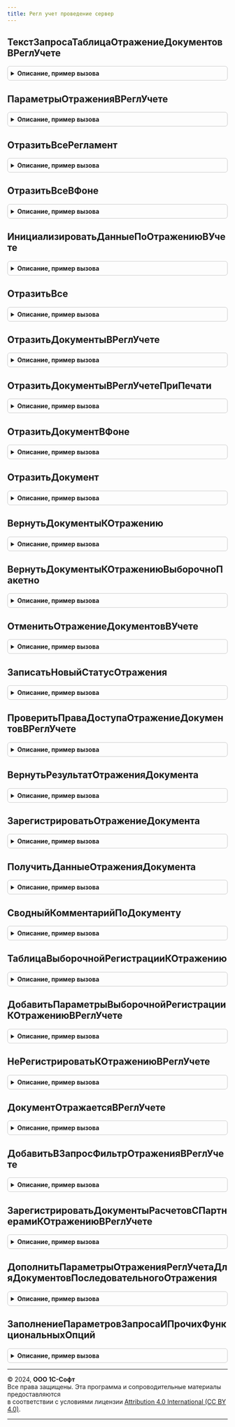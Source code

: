 ```yaml
---
title: Регл учет проведение сервер
---
```



## ТекстЗапросаТаблицаОтражениеДокументовВРеглУчете
<details style="margin: 1em 0; padding: 0.5em; border: 1px solid #ccc; border-radius: 6px;">

<summary style="font-weight: bold; cursor: pointer;">Описание, пример вызова</summary>

```bsl

// Регистрирует документ для проведения в регл учете общим порядком: датой документа и по организации документа.
//
Функция ТекстЗапросаТаблицаОтражениеДокументовВРеглУчете(Запрос, ТекстыЗапроса, Регистры) Экспорт
```

Пример вызова
```bsl
Результат = РеглУчетПроведениеСервер.ТекстЗапросаТаблицаОтражениеДокументовВРеглУчете(Запрос, ТекстыЗапроса, Регистры) 
```
</details>

## ПараметрыОтраженияВРеглУчете
<details style="margin: 1em 0; padding: 0.5em; border: 1px solid #ccc; border-radius: 6px;">

<summary style="font-weight: bold; cursor: pointer;">Описание, пример вызова</summary>

```bsl

// Возвращает параметры отражения в регламентированном учете
//
// Возвращаемое значение:
// 	Структура - Параметры отражения:
// 		* Документы - ДокументСсылка, Массив Из ДокументСсылка - Отбор по конкретным документам. Если Неопределено, то все.
// 		* Организации - СправочникСсылка.Организации, Массив Из СправочникСсылка.Организации - Отбор по организациям. Если Неопределено, то все.
// 		* ПериодРасчета - Дата - Отбор документов к отражению по дате. Если Неопределено, то все.
// 		* ДатаЗапрета - Дата - Дата запрета изменения данных. Если Неопределено, то разрешено изменять все.
// 		* НеотраженныеДокументы - Массив Из ДокументСсылка - Документы, которые не должны быть отражены и документы с ошибками отражения.
// 		* ПакетноеОтражение - Булево - Признак пакетного отражения
// 		* ВременныеТаблицыПереданы - Булево - Признак передачи временных таблиц из вызывающего метода
// 		* СообщатьОбОшибках - Булево - Признак необходимости сообщений об ошибках
// 		* ДетализацияПроводок - Булево - Признак детализации проводок
// 		* ПрогнозныеПараметры - см. ПрогнозныеПараметрыОтраженияВРеглУчете.
// 		* МинимальныйРазмерПорции - Число - Количество формируемых проводок, начиная с которого отражение выполняется в несколько потоков, если возможно.
// 		* КоличествоПотоков - Число - Количество сеансов отражения документов, выполняющихся одновременно.
// 		* КоличествоПопыток - Число - Количество попыток обработки одной порции документов.
// 		* ИспользованиеТекущихИтогов - Булево - Сохраняет состояние использования текущих итогов в регистрах бухгалтерии перед отражением в многопоточном режиме.
// 		* МаксимальныйПериодИтогов - Дата - Сохраняет максимальный хранимый период итогов в регистрах бухгалтерии перед отражением в многопоточном режиме.
// 		* МинимальныйПериодИтогов - Дата - Сохраняет минимальный хранимый период итогов в регистрах бухгалтерии перед отражением в многопоточном режиме.
// 		* ВосстановитьСостояниеИтогов - Булево - Сохраняет необходимость восстановления состояния итогов регистров бухгалтерии после отражения в многопоточном режиме.
//
Функция ПараметрыОтраженияВРеглУчете() Экспорт
```

Пример вызова
```bsl
Результат = РеглУчетПроведениеСервер.ПараметрыОтраженияВРеглУчете() 
```
</details>

## ОтразитьВсеРегламент
<details style="margin: 1em 0; padding: 0.5em; border: 1px solid #ccc; border-radius: 6px;">

<summary style="font-weight: bold; cursor: pointer;">Описание, пример вызова</summary>

```bsl

// Метод для вызова из регламентного задания отражения в регл. учете
Процедура ОтразитьВсеРегламент() Экспорт
```

Пример вызова
```bsl
РеглУчетПроведениеСервер.ОтразитьВсеРегламент() 
```
</details>

## ОтразитьВсеВФоне
<details style="margin: 1em 0; padding: 0.5em; border: 1px solid #ccc; border-radius: 6px;">

<summary style="font-weight: bold; cursor: pointer;">Описание, пример вызова</summary>

```bsl

// Метод для вызова в фоне отражения в регл. учете
//
// Параметры:
//  ПараметрыОтражения - см. ПараметрыОтраженияВРеглУчете
//  АдресХранилища - Строка - адрес хранилища для помещения информации о результатах отражения
//
Процедура ОтразитьВсеВФоне(ПараметрыОтражения, АдресХранилища) Экспорт
```

Пример вызова
```bsl
РеглУчетПроведениеСервер.ОтразитьВсеВФоне(ПараметрыОтражения, АдресХранилища) 
```
</details>

## ИнициализироватьДанныеПоОтражениюВУчете
<details style="margin: 1em 0; padding: 0.5em; border: 1px solid #ccc; border-radius: 6px;">

<summary style="font-weight: bold; cursor: pointer;">Описание, пример вызова</summary>

```bsl

// Метод инициализирует дополнительную информацию по отражению документов в регл. учете (сколько отражено, количество ошибок).
//
//	Возвращаемое значение:
//		Структура - содержит результирующие данные по количеству отраженных документов в регламентированном учете:
//			* Отражено - Число - количество отраженных в учете документов.
//			* НеУказаныСчетаУчета - Число - количество документов, которые не были отражены в результате ненастроенных счетов учета.
//			* ОшибкиПриОтражении - Число - количество документов, которые не были отражены в результате прочих ошибок при отражении.
//			* ОписанияПроблем - Соответствие:
//				** Ключ - ДокументСсылка - отражаемый в учете документ
//				** Значение - Строка - описание проблемы отражения в учете
//
Функция ИнициализироватьДанныеПоОтражениюВУчете() Экспорт
```

Пример вызова
```bsl
Результат = РеглУчетПроведениеСервер.ИнициализироватьДанныеПоОтражениюВУчете() 
```
</details>

## ОтразитьВсе
<details style="margin: 1em 0; padding: 0.5em; border: 1px solid #ccc; border-radius: 6px;">

<summary style="font-weight: bold; cursor: pointer;">Описание, пример вызова</summary>

```bsl

// Формирует движения по регистру Хозрасчетный для всех документов, помеченных к отражению в регламентированном учете.
//
// Параметры:
//  ПараметрыОтражения - см. ПараметрыОтраженияВРеглУчете
//  ДанныеПоОтражениюВУчете - см. ИнициализироватьДанныеПоОтражениюВУчете
//
Процедура ОтразитьВсе(ПараметрыОтражения, ДанныеПоОтражениюВУчете = Неопределено) Экспорт
```

Пример вызова
```bsl
РеглУчетПроведениеСервер.ОтразитьВсе(ПараметрыОтражения, ДанныеПоОтражениюВУчете);
```
</details>

## ОтразитьДокументыВРеглУчете
<details style="margin: 1em 0; padding: 0.5em; border: 1px solid #ccc; border-radius: 6px;">

<summary style="font-weight: bold; cursor: pointer;">Описание, пример вызова</summary>

```bsl

// Формирует движения по регистру Хозрасчетный для указанных документов
//
// Параметры:
//    МассивДокументов - Массив - Документы
//    ВыполнитьПересчеты - Булево - Признак, что перед отражением документа необходимо выполнить отражение в учете НДС и
//                                  распределение взаиморасчетов.
//
// Возвращаемое значение:
//    Массив - Документы, которые не удалось отразить в регл. учете.
//
Функция ОтразитьДокументыВРеглУчете(МассивДокументов, ВыполнитьПересчеты = Ложь) Экспорт
```

Пример вызова
```bsl
Результат = РеглУчетПроведениеСервер.ОтразитьДокументыВРеглУчете(МассивДокументов, ВыполнитьПересчеты);
```
</details>

## ОтразитьДокументыВРеглУчетеПриПечати
<details style="margin: 1em 0; padding: 0.5em; border: 1px solid #ccc; border-radius: 6px;">

<summary style="font-weight: bold; cursor: pointer;">Описание, пример вызова</summary>

```bsl

// Формирует движения по регистру Хозрасчетный для указанных документов
//
// Параметры:
//    МассивДокументов - Массив - Документы.
//
// Возвращаемое значение:
//    Массив - Документы, которые не удалось отразить в регл. учете.
//
Функция ОтразитьДокументыВРеглУчетеПриПечати(МассивДокументов) Экспорт
```

Пример вызова
```bsl
Результат = РеглУчетПроведениеСервер.ОтразитьДокументыВРеглУчетеПриПечати(МассивДокументов) 
```
</details>

## ОтразитьДокументВФоне
<details style="margin: 1em 0; padding: 0.5em; border: 1px solid #ccc; border-radius: 6px;">

<summary style="font-weight: bold; cursor: pointer;">Описание, пример вызова</summary>

```bsl

// Формирует движения по регистру Хозрасчетный для указанного документа. Аналог "ОтразитьДокумент", вызываемый для
// фоновых операций.
//
// Параметры:
// 	ПараметрыОтражения - Структура - Параметры отражения:
// 		*РеквизитыДокумента - Структура - реквизиты документа:
// 			** Ссылка - ДокументСсылка - ссылка на документ
// 			** Дата - Дата - Дата документа
// 			** Организация - СправочникСсылка.Организации - Организация документа
//		* ВыполнитьПересчеты - Булево - Если истина, запускает актуализацию взаиморасчетов с партнерами
//		* ОтборПоОрганизациям - СправочникСсылка.Организации, Массив Из СправочникСсылка.Организации
//		* ВременныеТаблицыПереданы - Булево - Признак, что документ отражается при проведении
// 			и для него не надо выполнять стандартное заполнение временных таблиц
//		* ДетализацияПроводок - Булево - признак дополнительной детализации проводок по Кт 20-го счета.
// 	АдресРезультата - Строка - Адрес временного хранилища для помещения результата.
//
Процедура ОтразитьДокументВФоне(ПараметрыОтражения, АдресРезультата) Экспорт
```

Пример вызова
```bsl
РеглУчетПроведениеСервер.ОтразитьДокументВФоне(ПараметрыОтражения, АдресРезультата) 
```
</details>

## ОтразитьДокумент
<details style="margin: 1em 0; padding: 0.5em; border: 1px solid #ccc; border-radius: 6px;">

<summary style="font-weight: bold; cursor: pointer;">Описание, пример вызова</summary>

```bsl

// Формирует движения по регистру Хозрасчетный для указанного документа.
//
// Параметры:
// 	РеквизитыДокумента - Структура - реквизиты документа:
// 		* Ссылка - ДокументСсылка - ссылка на документ
// 		* Дата - Дата - Дата документа
// 		* Организация - СправочникСсылка.Организации - Организация документа
// 	МенеджерВременныхТаблиц - МенеджерВременныхТаблиц - Поставляемый внешний менеджер временных таблиц.
// 	ПараметрыОтражения - Структура - Параметры отражения:
// 		* ВыполнитьПересчеты - Булево - Признак необходимости выполнить пересчеты, запускает актуализацию взаиморасчетов с партнерами
//		* ОтборПоОрганизациям - СправочникСсылка.Организации, Массив Из СправочникСсылка.Организации
//		* ВременныеТаблицыПереданы - Булево - Признак, что документ отражается при проведении
// 			и для него не надо выполнять стандартное заполнение временных таблиц
//		* ДетализацияПроводок - Булево - признак дополнительной детализации проводок по Кт 20-го счета.
//
// Возвращаемое значение:
//    ПеречислениеСсылка.СтатусыОтраженияДокументовВРеглУчете - Статус отражения документа в учете.
//
Функция ОтразитьДокумент(РеквизитыДокумента, МенеджерВременныхТаблиц = Неопределено, ПараметрыОтражения = Неопределено) Экспорт
```

Пример вызова
```bsl
Результат = РеглУчетПроведениеСервер.ОтразитьДокумент(РеквизитыДокумента, МенеджерВременныхТаблиц, ПараметрыОтражения);
```
</details>

## ВернутьДокументыКОтражению
<details style="margin: 1em 0; padding: 0.5em; border: 1px solid #ccc; border-radius: 6px;">

<summary style="font-weight: bold; cursor: pointer;">Описание, пример вызова</summary>

```bsl

// Возвращает документы к отражению в регл. учете
//
// Параметры:
// 	ДокументыКОтражению -   ТаблицаЗначений,
// 							МенеджерВременныхТаблиц - Таблица документов, которые надо вернуть к отражению,
// 													  или менеджер временных таблиц имеющий таблицу ДокументыКОтражению
// 													  Таблица должна иметь колонки Документ, Организация, ДатаОтражения.
// 	КоличествоОбработанных - Число - В данном параметр устанавливается количество возвращенных к отражению документов.
// 									 Параметр не является обязательным.
//
Процедура ВернутьДокументыКОтражению(ДокументыКОтражению, КоличествоОбработанных = Неопределено) Экспорт
```

Пример вызова
```bsl
РеглУчетПроведениеСервер.ВернутьДокументыКОтражению(ДокументыКОтражению, КоличествоОбработанных);
```
</details>

## ВернутьДокументыКОтражениюВыборочноПакетно
<details style="margin: 1em 0; padding: 0.5em; border: 1px solid #ccc; border-radius: 6px;">

<summary style="font-weight: bold; cursor: pointer;">Описание, пример вызова</summary>

```bsl

// Записывает движения по регистру ОтражениеДокументаВРеглУчете, выполняет очистку неактуальных записей в Хозрасчетный.
// Вызывается из оффлайновых общих модулей НДС.
//
// Параметры:
// 	МенеджерВременныхТаблиц - МенеджерВременныхТаблиц - менеджер временных таблиц, имеющий таблицы
// 		ТаблицаТекущейРегистрации и ТаблицаВыборочнойРегистрации.
// 		Таблицы должны иметь колонки Документ, Организация, ДатаОтражения.
//
// 	КоличествоОбработанных - Число - В данном параметр устанавливается количество возвращенных к отражению документов.
// 									 Параметр не является обязательным.
//
Процедура ВернутьДокументыКОтражениюВыборочноПакетно(МенеджерВременныхТаблиц, КоличествоОбработанных = Неопределено) Экспорт
```

Пример вызова
```bsl
РеглУчетПроведениеСервер.ВернутьДокументыКОтражениюВыборочноПакетно(МенеджерВременныхТаблиц, КоличествоОбработанных);
```
</details>

## ОтменитьОтражениеДокументовВУчете
<details style="margin: 1em 0; padding: 0.5em; border: 1px solid #ccc; border-radius: 6px;">

<summary style="font-weight: bold; cursor: pointer;">Описание, пример вызова</summary>

```bsl

// Отменяет отражение документов в учете.
//
// Параметры:
//  МассивДокументов - Массив из ДокументСсылка - Массив документов;
//  Отказ - Булево - признак ошибки при записи данных об отмене отражения.
//
Процедура ОтменитьОтражениеДокументовВУчете(МассивДокументов, Отказ = Ложь) Экспорт
```

Пример вызова
```bsl
РеглУчетПроведениеСервер.ОтменитьОтражениеДокументовВУчете(МассивДокументов, Отказ);
```
</details>

## ЗаписатьНовыйСтатусОтражения
<details style="margin: 1em 0; padding: 0.5em; border: 1px solid #ccc; border-radius: 6px;">

<summary style="font-weight: bold; cursor: pointer;">Описание, пример вызова</summary>

```bsl

// Записывает новый статус отражения в учете.
//
// Параметры:
//  МассивДокументов - Массив из ДокументСсылка - Массив документов.
//  НовыйСтатусОтражения - ПеречислениеСсылка.СтатусыОтраженияДокументовВРеглУчете - Новый статус отражения.
//  СтарыеСтатусыОтражения - Массив из ПеречислениеСсылка.СтатусыОтраженияДокументовВРеглУчете - Старые статусы отражения.
//
//	Возвращаемое значение:
//		Булево - признак успешности записи нового статуса отражения.
//
Функция ЗаписатьНовыйСтатусОтражения(МассивДокументов, НовыйСтатусОтражения, СтарыеСтатусыОтражения) Экспорт
```

Пример вызова
```bsl
Результат = РеглУчетПроведениеСервер.ЗаписатьНовыйСтатусОтражения(МассивДокументов, НовыйСтатусОтражения, СтарыеСтатусыОтражения) 
```
</details>

## ПроверитьПраваДоступаОтражениеДокументовВРеглУчете
<details style="margin: 1em 0; padding: 0.5em; border: 1px solid #ccc; border-radius: 6px;">

<summary style="font-weight: bold; cursor: pointer;">Описание, пример вызова</summary>

```bsl

// Проверяет переданные документы на факт отражения ОтразитьДокументов регл. учете при наличии прав на формирование проводок.
//
// Параметры:
//    МассивДокументов - Массив - Документы.
//
// Возвращаемое значение:
//    Массив - Документы, которые не отражены в регл. учете.
//
Функция ПроверитьПраваДоступаОтражениеДокументовВРеглУчете(МассивДокументов) Экспорт
```

Пример вызова
```bsl
Результат = РеглУчетПроведениеСервер.ПроверитьПраваДоступаОтражениеДокументовВРеглУчете(МассивДокументов) 
```
</details>

## ВернутьРезультатОтраженияДокумента
<details style="margin: 1em 0; padding: 0.5em; border: 1px solid #ccc; border-radius: 6px;">

<summary style="font-weight: bold; cursor: pointer;">Описание, пример вызова</summary>

```bsl

// Получает результат отражения в регл. учете. Результат помещается во временное хранилище.
//
// Параметры:
//		ПараметрыОтражения - Структура - параметров отражения, где:
//			* Ссылка - ДокументСсылка - документ, для которого надо получить таблицу проводок;
//			* Дата - дата документа;
//			* Организация - ОрганизацияСсылка - организация, по которой получается таблица проводок;
//			* ВыполнитьПересчеты - булево, флажок о том, необходимо ли перед формированием проводок выполнять оффлайновые пересчеты по документу
//			* ДетализацияПроводок - Булево - признак дополнительной детализации проводок по Кт 20-го счета
// 		АдресРезультата - Строка - Адрес временного хранилища для помещения результата.
//
Процедура ВернутьРезультатОтраженияДокумента(ПараметрыОтражения, АдресРезультата) Экспорт
```

Пример вызова
```bsl
РеглУчетПроведениеСервер.ВернутьРезультатОтраженияДокумента(ПараметрыОтражения, АдресРезультата) 
```
</details>

## ЗарегистрироватьОтражениеДокумента
<details style="margin: 1em 0; padding: 0.5em; border: 1px solid #ccc; border-radius: 6px;">

<summary style="font-weight: bold; cursor: pointer;">Описание, пример вызова</summary>

```bsl

// Записывает статус отражения документа в регистре сведений "ОтражениеДокументовВРеглУчете" как ОтраженоВУчетеВручную.
//
//	Параметры:
//		Документ - ДокументСсылка - ссылка на документ, для которого должен быть записан статус ручного отражения. Если ссылка - пустая, записи не происходит.
//		СтатусОтражения - ПеречислениеСсылка.СтатусыОтраженияДокументовВРеглУчете - статус, который будет установлен после выполнения процедуры.
//		Комментарий - строка - дополнительные сведения о ручном отражении документа.
//		ТаблицаОтражения - Таблица значений - если документ ранее не был отражен, выполняет отражение документа по этой таблице. Таблица значений с колонками:
//			* Период - дата отражения,
//			* Регистратор - отражаемый документ,
//			* Организация - организация по которой происходит отражение.
//
Процедура ЗарегистрироватьОтражениеДокумента(Документ, СтатусОтражения, Комментарий = Неопределено, ТаблицаОтражения = Неопределено) Экспорт
```

Пример вызова
```bsl
РеглУчетПроведениеСервер.ЗарегистрироватьОтражениеДокумента(Документ, СтатусОтражения, Комментарий, ТаблицаОтражения);
```
</details>

## ПолучитьДанныеОтраженияДокумента
<details style="margin: 1em 0; padding: 0.5em; border: 1px solid #ccc; border-radius: 6px;">

<summary style="font-weight: bold; cursor: pointer;">Описание, пример вызова</summary>

```bsl

// Получает данные об отражении документа в регламентированном учете. Причем получает в определенном порядке.
//
//	Параметры:
//		Документ - ДокументСсылка - ссылка на документ, для которого необходимо получить данные отражения.
//		Организация - СправочникСсылка.Организации, Массив Из СправочникСсылка.Организации, Неопределено -
//
//	Возвращаемое значение:
//		Структура - содержит следующие данные:
//			* Статус - ПеречислениеСсылка.СтатусыОтраженияДокументовВРеглУчете - текущий статус отражения документа;
//			* Отражен - Булево - признак отражения документа, истина если Статус = ОтраженоВРеглУчете ИЛИ Статус = ОтраженоВУчетеВручную;
//			* РучноеОтражение - Булево - признак ручного отражения документа, истина если Статус = ОтраженоВУчетеВручную ИЛИ Статус = КОтражениюВУчетеВручную;
//			* Комментарий - Строка - дополнительная информация по отражению документа. Заполняется пользователем если отражение ручное или содержит перечень ошибок, если не удалось отразить документ автоматически.
//
Функция ПолучитьДанныеОтраженияДокумента(Документ, Организация = Неопределено) Экспорт
```

Пример вызова
```bsl
Результат = РеглУчетПроведениеСервер.ПолучитьДанныеОтраженияДокумента(Документ, Организация);
```
</details>

## СводныйКомментарийПоДокументу
<details style="margin: 1em 0; padding: 0.5em; border: 1px solid #ccc; border-radius: 6px;">

<summary style="font-weight: bold; cursor: pointer;">Описание, пример вызова</summary>

```bsl

// Возвращает составной комментарий к неотраженному в регл. учете документу
//
// Параметры:
// 	Документ - ДокументСсылка - Документ, по которому необходимо получить комментарий
// 	Организация - СправочникСсылка.Организации, Массив Из СправочникСсылка.Организации - Дополнительный отбор, если необходимо получить комментарий отражения по конкретной организации
// Возвращаемое значение:
// 	 Строка - составной комментарий к неотраженному в учете документу.
//
Функция СводныйКомментарийПоДокументу(Документ, Организация = Неопределено) Экспорт
```

Пример вызова
```bsl
Результат = РеглУчетПроведениеСервер.СводныйКомментарийПоДокументу(Документ, Организация);
```
</details>

## ТаблицаВыборочнойРегистрацииКОтражению
<details style="margin: 1em 0; padding: 0.5em; border: 1px solid #ccc; border-radius: 6px;">

<summary style="font-weight: bold; cursor: pointer;">Описание, пример вызова</summary>

```bsl

// Функция-конструктор таблицы выборочной регистрации к отражению.
//
// Возвращаемое значение:
//  ТаблицаЗначений - таблица с колонками:
//     * Организация - СправочникСсылка.Организации - организация
//     * ДатаОтражения - Дата - дата отражения.
//
Функция ТаблицаВыборочнойРегистрацииКОтражению() Экспорт
```

Пример вызова
```bsl
Результат = РеглУчетПроведениеСервер.ТаблицаВыборочнойРегистрацииКОтражению() 
```
</details>

## ДобавитьПараметрыВыборочнойРегистрацииКОтражениюВРеглУчете
<details style="margin: 1em 0; padding: 0.5em; border: 1px solid #ccc; border-radius: 6px;">

<summary style="font-weight: bold; cursor: pointer;">Описание, пример вызова</summary>

```bsl

// Устанавливает параметры выборочной регистрации документа к отражению в регл. учете.
//
// Параметры:
//   Таблица     - ТаблицаЗначений - таблица выборочной регистрации к отражению,
//                 см. РеглУчетПроведениеСервер.ТаблицаВыборочнойРегистрацииКОтражению
//   Организация - СправочникСсылка.Организации - организация для выборочной регистрации к отражению
//   Период      - Дата - дата выборочной регистрации к отражению в регл. учете.
//
Процедура ДобавитьПараметрыВыборочнойРегистрацииКОтражениюВРеглУчете(Таблица, Организация, Период) Экспорт
```

Пример вызова
```bsl
РеглУчетПроведениеСервер.ДобавитьПараметрыВыборочнойРегистрацииКОтражениюВРеглУчете(Таблица, Организация, Период) 
```
</details>

## НеРегистрироватьКОтражениюВРеглУчете
<details style="margin: 1em 0; padding: 0.5em; border: 1px solid #ccc; border-radius: 6px;">

<summary style="font-weight: bold; cursor: pointer;">Описание, пример вызова</summary>

```bsl

// Отключает регистрацию документа к отражению в регл. учете
//
// Параметры:
// 	 ДопСвойства - Структура - Дополнительные свойства объекта.
//
Процедура НеРегистрироватьКОтражениюВРеглУчете(ДопСвойства) Экспорт
```

Пример вызова
```bsl
РеглУчетПроведениеСервер.НеРегистрироватьКОтражениюВРеглУчете(ДопСвойства) 
```
</details>

## ДокументОтражаетсяВРеглУчете
<details style="margin: 1em 0; padding: 0.5em; border: 1px solid #ccc; border-radius: 6px;">

<summary style="font-weight: bold; cursor: pointer;">Описание, пример вызова</summary>

```bsl

// Определяет, должен ли документ отражаться в регл. учете или нет (по дате и дополнительным условиям:
//	некоторые документы ввод остатков, операция бух. - не зависят от даты начала ведения регл. учета).
//
//	Параметры:
//		Документ - ДокументСсылка - документ, для которого определяется возможность отражения в регл. учете;
//		ДатаДокумента - Дата - дата отражения документа, сравнивается с датой начала ведения регл. учета;
//		ДокументОснование - ДокументСсылка - если документ основания принадлежит к списку документов исключений, то и
//			текущий документ будет подпадать под исключение;
//
//	Возвращаемое значение:
//		Булево - отражается / не отражается в учете.
//
Функция ДокументОтражаетсяВРеглУчете(Документ, ДатаДокумента = Неопределено, ДокументОснование = Неопределено) Экспорт
```

Пример вызова
```bsl
Результат = РеглУчетПроведениеСервер.ДокументОтражаетсяВРеглУчете(Документ, ДатаДокумента, ДокументОснование);
```
</details>

## ДобавитьВЗапросФильтрОтраженияВРеглУчете
<details style="margin: 1em 0; padding: 0.5em; border: 1px solid #ccc; border-radius: 6px;">

<summary style="font-weight: bold; cursor: pointer;">Описание, пример вызова</summary>

```bsl

// Дополняет текст запроса дополнительными условиями по типу документов, которые могут отражаться в регл. учете
//	вне зависимости от даты начала отражения в регл. учете, учитываются так же и документы основания.
//
//	Параметры:
//		ТекстЗапроса - Строка - текст запроса, который будет обрабатываться, необходимо, чтобы в нем присутствовало условие на дату начала ведения регл. учета;
//		ИмяПоляДокумента - Строка - строка вида "Данные.Документ", где данные - таблица, для которой накладываются условия, документ - имя поля документа.
//
Процедура ДобавитьВЗапросФильтрОтраженияВРеглУчете(ТекстЗапроса, ИмяПоляДокумента) Экспорт
```

Пример вызова
```bsl
РеглУчетПроведениеСервер.ДобавитьВЗапросФильтрОтраженияВРеглУчете(ТекстЗапроса, ИмяПоляДокумента) 
```
</details>

## ЗарегистрироватьДокументыРасчетовСПартнерамиКОтражениюВРеглУчете
<details style="margin: 1em 0; padding: 0.5em; border: 1px solid #ccc; border-radius: 6px;">

<summary style="font-weight: bold; cursor: pointer;">Описание, пример вызова</summary>

```bsl

// Регистрирует документы расчетов с партнерами к отражению в регламентированном учете.
//
// Параметры:
//	Расчеты - ТаблицаЗначений - Таблица движений по расчетам с партнерами или менеджер временных таблиц имеющий таблицу РасчетыКОтражениюВУчете.
//	                         Таблица должна содержать колонки:
//	                         * Регистратор - ДокументСсылка - Документ-регистратор движений
//	                         * Период - Дата - Период движений
//	                         * АналитикаУчетаПоПартнерам - СправочникСсылка.КлючиАналитикиУчетаПоПартнерам - Аналитика учета.
//
Процедура ЗарегистрироватьДокументыРасчетовСПартнерамиКОтражениюВРеглУчете(Расчеты) Экспорт
```

Пример вызова
```bsl
РеглУчетПроведениеСервер.ЗарегистрироватьДокументыРасчетовСПартнерамиКОтражениюВРеглУчете(Расчеты) 
```
</details>

## ДополнитьПараметрыОтраженияРеглУчетаДляДокументовПоследовательногоОтражения
<details style="margin: 1em 0; padding: 0.5em; border: 1px solid #ccc; border-radius: 6px;">

<summary style="font-weight: bold; cursor: pointer;">Описание, пример вызова</summary>

```bsl

// Дополняет параметры запроса отражения документов в регл. учете значениями, необходимыми для документов
// последовательного отражения:
//		Ссылка - ДокументСсылка - ссылка на отражаемый документ;
//		Дата - Дата - период отражения документа;
//		ГраницаМесяцНачало - Граница - начало месяца отражения документа;
//		ГраницаМесяцОкончание - Граница - конец месяца отражения документа;
//		ВидыСубконтоХозрасчетныеОсновныеСредстваКонтрагенты - Массив, состоящий из значений типа "ПланыВидовХарактеристик.ВидыСубконтоХозрасчетные";
//
//	Параметры:
//		ПараметрыЗапроса - Структура - структура параметров для заполнения (см. РеглУчетВыборкиСерверПовтИсп.ПараметрыОтраженияРеглУчетаПоУмолчанию);
//		Ссылка - ДокументСсылка - ссылка на отражаемый документ;
//		Период - Дата - период отражения документа;
//
Процедура ДополнитьПараметрыОтраженияРеглУчетаДляДокументовПоследовательногоОтражения(ПараметрыЗапроса, Ссылка, Период) Экспорт
```

Пример вызова
```bsl
РеглУчетПроведениеСервер.ДополнитьПараметрыОтраженияРеглУчетаДляДокументовПоследовательногоОтражения(ПараметрыЗапроса, Ссылка, Период) 
```
</details>

## ЗаполнениеПараметровЗапросаИПрочихФункциональныхОпций
<details style="margin: 1em 0; padding: 0.5em; border: 1px solid #ccc; border-radius: 6px;">

<summary style="font-weight: bold; cursor: pointer;">Описание, пример вызова</summary>

```bsl

//	На основании переданных значений параметров заполняет параметры запроса данных.
//
//	Параметры:
//		ЗапросДанных - Запрос - запрос, параметры которого будут заполнены;
//		ЗначенияПараметровДляЗаполнения - Структура - содержит значения по умолчанию ((см. РеглУчетВыборкиСерверПовтИсп.ПараметрыОтраженияРеглУчетаПоУмолчанию);
//		ПараметрыЗапроса - коллекция параметров запроса - список параметров, которые будут заполнены, если не определен - будет заполнен на основании параметров запроса.
//
Процедура ЗаполнениеПараметровЗапросаИПрочихФункциональныхОпций(ЗапросДанных, ЗначенияПараметровДляЗаполнения, ПараметрыЗапроса = Неопределено) Экспорт
```

Пример вызова
```bsl
РеглУчетПроведениеСервер.ЗаполнениеПараметровЗапросаИПрочихФункциональныхОпций(ЗапросДанных, ЗначенияПараметровДляЗаполнения, ПараметрыЗапроса);
```
</details>

---

© 2024, **ООО 1С-Софт**  
Все права защищены. Эта программа и сопроводительные материалы предоставляются  
в соответствии с условиями лицензии [Attribution 4.0 International (CC BY 4.0)](https://creativecommons.org/licenses/by/4.0/legalcode).

---
